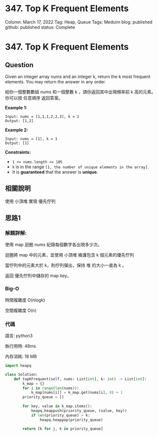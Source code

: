 # 347. Top K Frequent Elements

Column: March 17, 2022
Tag: Heap, Queue
Tags: Meduim
blog: published
github: published
status: Complete

# **347. Top K Frequent Elements**

## Question

Given an integer array nums and an integer k, return the k most frequent elements. You may return the answer in any order.

給你一個整數數組 nums 和一個整數 k ，請你返回其中出現頻率前 k 高的元素。你可以按 任意順序 返回答案。

**Example 1:**

```
Input: nums = [1,1,1,2,2,3], k = 2
Output: [1,2]
```

**Example 2:**

```
Input: nums = [1], k = 1
Output: [1]
```

**Constraints:**

- `1 <= nums.length <= 105`
- `k` is in the range `[1, the number of unique elements in the array]`.
- It is **guaranteed** that the answer is **unique**.

## 相關說明

使用 小頂堆 實現 優先佇列

## 思路1

### 解題詳解:

使用 map 迴圈 nums 紀錄每個數字各出現多少次。

迴圈將 map 中的元素，並使用 小頂堆 維護包含 k 個元素的優先佇列

當佇列中的元素大於 k，則佇列彈出，保持 堆 的大小一直為 k 。

返回 優先佇列中儲存的 map key。

### Big-O

時間複雜度 O(nlogk)

空間複雜度 O(n)

### 代碼

語言: python3

執行用時: 48ms 

內存消耗: 18 MB

```python
import heapq

class Solution:
    def topKFrequent(self, nums: List[int], k: int) -> List[int]:
        k_map = {}
        for i in range(len(nums)):
            k_map[nums[i]] = k_map.get(nums[i], 0) + 1
        priority_queue = []
        
        for key, value in k_map.items():
            heapq.heappush(priority_queue, (value, key))
            if len(priority_queue) > k:
                heapq.heappop(priority_queue)

        return [k for j, k in priority_queue]
```